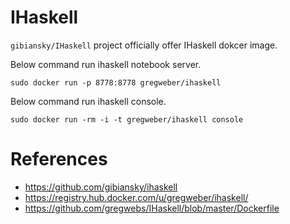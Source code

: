 # IHaskell

`gibiansky/IHaskell` project officially offer IHaskell dokcer image.

Below command run ihaskell notebook server.

```
sudo docker run -p 8778:8778 gregweber/ihaskell
```

Below command run ihaskell console.

```
sudo docker run -rm -i -t gregweber/ihaskell console
```

# References

* https://github.com/gibiansky/ihaskell
* https://registry.hub.docker.com/u/gregweber/ihaskell/
* https://github.com/gregwebs/IHaskell/blob/master/Dockerfile

